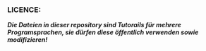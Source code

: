 ### LICENCE:
***Die Dateien in dieser repository sind Tutorails für mehrere Programsprachen, sie dürfen diese öffentlich verwenden sowie modifizieren!***
